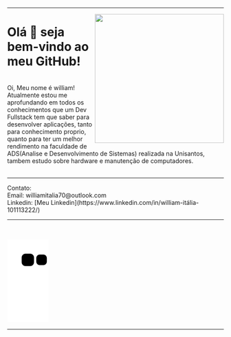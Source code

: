 <hr>
<img align="right" width="300em" height="300em" src="https://123marcas.com.br/wp-content/uploads/2016/11/rubik.gif"/>
<h1>Olá 👋 seja bem-vindo ao meu GitHub!</h1> 
<br>
Oi, Meu nome é william! 
<br>
Atualmente estou me aprofundando em todos os conhecimentos que um Dev Fullstack tem que saber para desenvolver aplicações, tanto para conhecimento proprio, quanto para ter um melhor rendimento na faculdade de ADS(Analise e Desenvolvimento de Sistemas) realizada na Unisantos, tambem estudo sobre hardware e manutenção de computadores. 

<br>
<br>
<hr>
Contato:
<br>
Email: williamitalia70@outlook.com 
<br>
Linkedin: [Meu Linkedin](https://www.linkedin.com/in/william-itália-101113222/)
<br>
<hr>
<br>

![Snake animation](https://github.com/william-italia/william-italia/blob/output/github-contribution-grid-snake.svg)
<hr>
